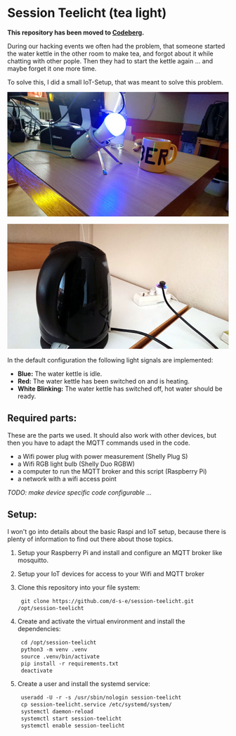 # Session Teelicht (tea light)

**This repository has been moved to [Codeberg]([https://codeberg.org/d-s-e/game-screen](https://codeberg.org/d-s-e/session-teelicht)).**

During our hacking events we often had the problem, that someone started
the water kettle in the other room to make tea, and forgot about it while
chatting with other pople. Then they had to start the kettle again ... and
maybe forget it one more time.

To solve this, I did a small IoT-Setup, that was meant to solve this problem.

![Image of a glowing Wifi lamp and a tea cup](images/lamp.jpg)

![Image of an electric water kettle connected with a Wifi plug](images/plug.jpg)


In the default configuration the following light signals are implemented:

- **Blue:** The water kettle is idle.
- **Red:** The water kettle has been switched on and is heating.
- **White Blinking:** The water kettle has switched off, hot water should be ready.


## Required parts:

These are the parts we used. It should also work with other devices, but then you have
to adapt the MQTT commands used in the code.

- a Wifi power plug with power measurement (Shelly Plug S)
- a Wifi RGB light bulb (Shelly Duo RGBW)
- a computer to run the MQTT broker and this script (Raspberry Pi)
- a network with a wifi access point

*TODO: make device specific code configurable ...*


## Setup:

I won't go into details about the basic Raspi and IoT setup, because there is
plenty of information to find out there about those topics.

1. Setup your Raspberry Pi and install and configure an MQTT broker like
   mosquitto.
2. Setup your IoT devices for access to your Wifi and MQTT broker
3. Clone this repository into your file system:

        git clone https://github.com/d-s-e/session-teelicht.git /opt/session-teelicht

4. Create and activate the virtual environment and install the dependencies:

        cd /opt/session-teelicht
        python3 -m venv .venv
        source .venv/bin/activate
        pip install -r requirements.txt
        deactivate

5. Create a user and install the systemd service:

        useradd -U -r -s /usr/sbin/nologin session-teelicht
        cp session-teelicht.service /etc/systemd/system/
        systemctl daemon-reload
        systemctl start session-teelicht
        systemctl enable session-teelicht


